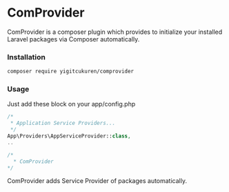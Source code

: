 # ComProvider

ComProvider is a composer plugin which provides to initialize your installed Laravel packages via Composer automatically.


### Installation
```sh
composer require yigitcukuren/comprovider
```


### Usage

Just add these block on your app/config.php

```php
/*
 * Application Service Providers...
 */
App\Providers\AppServiceProvider::class,
..

/*
  * ComProvider
*/
```		 

ComProvider adds Service Provider of packages automatically.

